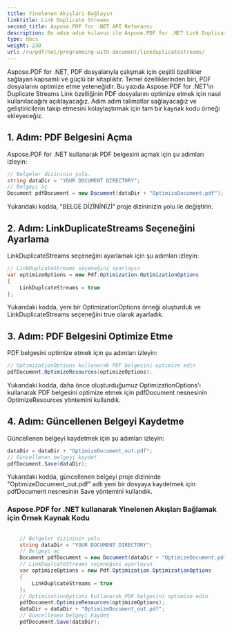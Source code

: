 ```yaml
---
title: Yinelenen Akışları Bağlayın
linktitle: Link Duplicate Streams
second_title: Aspose.PDF for .NET API Referansı
description: Bu adım adım kılavuz ile Aspose.PDF for .NET Link Duplicate Streams özelliğini kullanarak PDF belgelerinizi optimize etmeyi öğrenin.
type: docs
weight: 230
url: /ru/pdf/net/programming-with-document/linkduplicatestreams/
---
```

Aspose.PDF for .NET, PDF dosyalarıyla çalışmak için çeşitli özellikler sağlayan kapsamlı ve güçlü bir kitaplıktır. Temel özelliklerinden biri, PDF dosyalarını optimize etme yeteneğidir. Bu yazıda Aspose.PDF for .NET'in Duplicate Streams Link özelliğinin PDF dosyalarını optimize etmek için nasıl kullanılacağını açıklayacağız. Adım adım talimatlar sağlayacağız ve geliştiricilerin takip etmesini kolaylaştırmak için tam bir kaynak kodu örneği ekleyeceğiz.

## 1. Adım: PDF Belgesini Açma

Aspose.PDF for .NET kullanarak PDF belgesini açmak için şu adımları izleyin:

```csharp
// Belgeler dizininin yolu.
string dataDir = "YOUR DOCUMENT DIRECTORY";
// Belgeyi aç
Document pdfDocument = new Document(dataDir + "OptimizeDocument.pdf");
```

Yukarıdaki kodda, "BELGE DİZİNİNİZİ" proje dizininizin yolu ile değiştirin.

## 2. Adım: LinkDuplicateStreams Seçeneğini Ayarlama

LinkDuplicateStreams seçeneğini ayarlamak için şu adımları izleyin:

```csharp
// LinkDuplcateStreams seçeneğini ayarlayın
var optimizeOptions = new Pdf.Optimization.OptimizationOptions
{
    LinkDuplcateStreams = true
};
```

Yukarıdaki kodda, yeni bir OptimizationOptions örneği oluşturduk ve LinkDuplicateStreams seçeneğini true olarak ayarladık.

## 3. Adım: PDF Belgesini Optimize Etme

PDF belgesini optimize etmek için şu adımları izleyin:

```csharp
// OptimizationOptions kullanarak PDF belgesini optimize edin
pdfDocument.OptimizeResources(optimizeOptions);
```

Yukarıdaki kodda, daha önce oluşturduğumuz OptimizationOptions'ı kullanarak PDF belgesini optimize etmek için pdfDocument nesnesinin OptimizeResources yöntemini kullandık.

## 4. Adım: Güncellenen Belgeyi Kaydetme

Güncellenen belgeyi kaydetmek için şu adımları izleyin:

```csharp
dataDir = dataDir + "OptimizeDocument_out.pdf";
// Güncellenen belgeyi kaydet
pdfDocument.Save(dataDir);
```

Yukarıdaki kodda, güncellenen belgeyi proje dizininde "OptimizeDocument_out.pdf" adlı yeni bir dosyaya kaydetmek için pdfDocument nesnesinin Save yöntemini kullandık.

### Aspose.PDF for .NET kullanarak Yinelenen Akışları Bağlamak için Örnek Kaynak Kodu

```csharp

	// Belgeler dizininin yolu.
	string dataDir = "YOUR DOCUMENT DIRECTORY";
	// Belgeyi aç
	Document pdfDocument = new Document(dataDir + "OptimizeDocument.pdf");
	// LinkDuplcateStreams seçeneğini ayarlayın
	var optimizeOptions = new Pdf.Optimization.OptimizationOptions
	{
		LinkDuplcateStreams = true
	};
	// OptimizationOptions kullanarak PDF belgesini optimize edin
	pdfDocument.OptimizeResources(optimizeOptions);
	dataDir = dataDir + "OptimizeDocument_out.pdf";
	// Güncellenen belgeyi kaydet
	pdfDocument.Save(dataDir);
	
```
